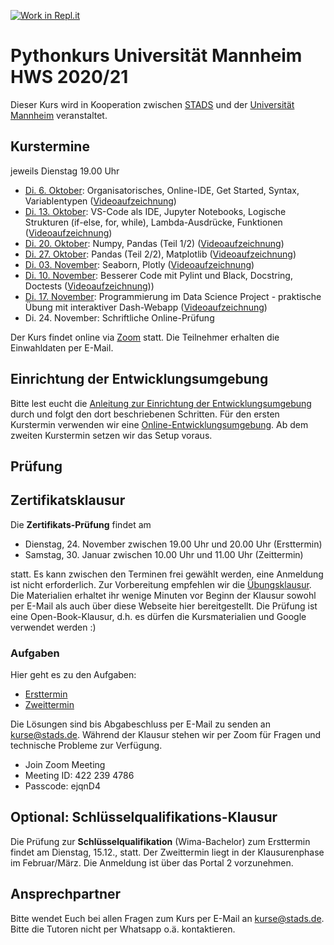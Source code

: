 [![Work in Repl.it](https://classroom.github.com/assets/work-in-replit-14baed9a392b3a25080506f3b7b6d57f295ec2978f6f33ec97e36a161684cbe9.svg)](https://classroom.github.com/online_ide?assignment_repo_id=5679068&assignment_repo_type=AssignmentRepo)
# Pythonkurs Universität Mannheim HWS 2020/21

Dieser Kurs wird in Kooperation zwischen [STADS](https://stads.uni-mannheim.de) und der [Universität Mannheim](http://uni-mannheim.de) veranstaltet.

## Kurstermine

jeweils Dienstag 19.00 Uhr

* [Di. 6. Oktober](lec01/agenda.md): Organisatorisches, Online-IDE, Get Started, Syntax, Variablentypen ([Videoaufzeichnung](https://youtu.be/EYM2Boj1Wp8))
* [Di. 13. Oktober](lec02/agenda.md): VS-Code als IDE, Jupyter Notebooks, Logische Strukturen (if-else, for, while), Lambda-Ausdrücke, Funktionen ([Videoaufzeichnung](https://youtu.be/Q7xvGLdu234))
* [Di. 20. Oktober](lec03/agenda.md): Numpy, Pandas (Teil 1/2) ([Videoaufzeichnung](https://youtu.be/rqYwbKM7oqY))
* [Di. 27. Oktober](lec04/agenda.md): Pandas (Teil 2/2), Matplotlib ([Videoaufzeichnung](https://youtu.be/1VkvbzoNgSY))
* [Di. 03. November](lec05/agenda.md): Seaborn, Plotly ([Videoaufzeichnung](https://youtu.be/LYSYYzIZ_9E))
* [Di. 10. November](lec06/agenda.md): Besserer Code mit Pylint und Black, Docstring, Doctests ([Videoaufzeichnung](https://youtu.be/Na2gZ7S0Ybg)))
* [Di. 17. November](lec07/agenda.md): Programmierung im Data Science Project - praktische Übung mit interaktiver Dash-Webapp ([Videoaufzeichnung](https://youtu.be/9dVoXKCXioA))
* Di. 24. November: Schriftliche Online-Prüfung

Der Kurs findet online via [Zoom](https://zoom.us) statt. Die Teilnehmer erhalten die Einwahldaten per E-Mail.

## Einrichtung der Entwicklungsumgebung

Bitte lest eucht die [Anleitung zur Einrichtung der Entwicklungsumgebung](SetupIDE_Environment.md) durch und folgt den dort beschriebenen Schritten. Für den ersten Kurstermin verwenden wir eine [Online-Entwicklungsumgebung](https://repl.it). Ab dem zweiten Kurstermin setzen wir das Setup voraus.

## Prüfung

## Zertifikatsklausur

Die **Zertifikats-Prüfung** findet am 
* Dienstag, 24. November zwischen 19.00 Uhr und 20.00 Uhr (Ersttermin)
* Samstag, 30. Januar zwischen 10.00 Uhr und 11.00 Uhr (Zeittermin)

statt. Es kann zwischen den Terminen frei gewählt werden, eine Anmeldung ist nicht erforderlich. Zur Vorbereitung empfehlen wir die [Übungsklausur](mock_exam/tasks.md). Die Materialien erhaltet ihr wenige Minuten vor Beginn der Klausur sowohl per E-Mail als auch über diese Webseite hier bereitgestellt. Die Prüfung ist eine Open-Book-Klausur, d.h. es dürfen die Kursmaterialien und Google verwendet werden :) 

### Aufgaben

Hier geht es zu den Aufgaben:
* [Ersttermin](exams/zertifikat1/tasks.md)
* [Zweittermin](exams/zertifikat2/tasks.md)

Die Lösungen sind bis Abgabeschluss per E-Mail zu senden an
kurse@stads.de. Während der Klausur stehen wir per Zoom für Fragen und technische Probleme zur Verfügung.

* Join Zoom Meeting
* Meeting ID: 422 239 4786
* Passcode: ejqnD4

## Optional: Schlüsselqualifikations-Klausur

Die Prüfung zur **Schlüsselqualifikation** (Wima-Bachelor) zum Ersttermin findet am Dienstag, 15.12., statt. Der Zweittermin liegt in der Klausurenphase im Februar/März. Die Anmeldung ist über das Portal 2 vorzunehmen.

## Ansprechpartner

Bitte wendet Euch bei allen Fragen zum Kurs per E-Mail an [kurse@stads.de](mailto:kurse@stads.de). Bitte die Tutoren nicht per Whatsapp o.ä. kontaktieren.
